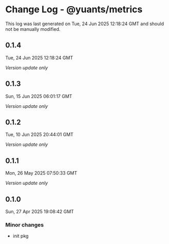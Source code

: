 # Change Log - @yuants/metrics

This log was last generated on Tue, 24 Jun 2025 12:18:24 GMT and should not be manually modified.

## 0.1.4
Tue, 24 Jun 2025 12:18:24 GMT

_Version update only_

## 0.1.3
Sun, 15 Jun 2025 06:01:17 GMT

_Version update only_

## 0.1.2
Tue, 10 Jun 2025 20:44:01 GMT

_Version update only_

## 0.1.1
Mon, 26 May 2025 07:50:33 GMT

_Version update only_

## 0.1.0
Sun, 27 Apr 2025 19:08:42 GMT

### Minor changes

- init pkg

